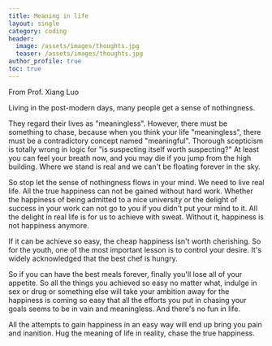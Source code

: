 ```yaml
---
title: Meaning in life
layout: single
category: coding
header:
  image: /assets/images/thoughts.jpg
  teaser: /assets/images/thoughts.jpg
author_profile: true
toc: true
---
```


From Prof. Xiang Luo

Living in the post-modern days, many people get a sense of nothingness. 



  They regard their lives as "meaningless". However, there must be something to chase, because when you think your life "meaningless", there must be a contradictory concept named "meaningful".  Thorough scepticism is totally wrong in logic for "is suspecting itself worth suspecting?" At least you can feel your breath now, and you may die if you jump from the high building. Where we stand is real and we can't be floating forever in the sky. 



  So stop let the sense of nothingness flows in your mind. We need to live real life. All the true happiness can not be gained without hard work. Whether the happiness of being admitted to a nice university or the delight of success in your work can not go to you if you didn't put your mind to it. All the delight in real life is for us to achieve with sweat. Without it, happiness is not happiness anymore. 

  If it can be achieve so easy, the cheap happiness isn't worth cherishing. So for the youth, one of the most important lesson is to control your desire. It's widely acknowledged that the best chef is hungry. 

  So if you can have the best meals forever, finally you'll lose all of your appetite. So all the things you achieved so easy no matter what, indulge in sex or drug or something else will take your ambition away for the happiness is coming so easy that all the efforts you put in chasing your goals seems to be in vain and meaningless. And there's no fun in life. 

  All the attempts to gain happiness in an easy way will end up bring you pain and inanition. Hug the meaning of life in reality, chase the true happiness.